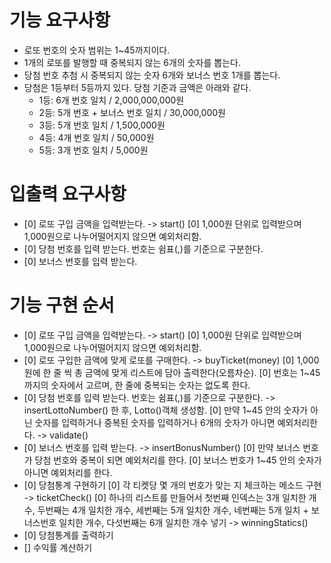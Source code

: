# 기능 요구사항
- 로또 번호의 숫자 범위는 1~45까지이다.
- 1개의 로또를 발행할 때 중복되지 않는 6개의 숫자를 뽑는다.
- 당첨 번호 추첨 시 중복되지 않는 숫자 6개와 보너스 번호 1개를 뽑는다.
- 당첨은 1등부터 5등까지 있다. 당첨 기준과 금액은 아래와 같다.
  - 1등: 6개 번호 일치 / 2,000,000,000원
  - 2등: 5개 번호 + 보너스 번호 일치 / 30,000,000원
  - 3등: 5개 번호 일치 / 1,500,000원
  - 4등: 4개 번호 일치 / 50,000원
  - 5등: 3개 번호 일치 / 5,000원


# 입출력 요구사항
- [0] 로또 구입 금액을 입력받는다. -> start()
    [0] 1,000원 단위로 입력받으며 1,000원으로 나누어떨어지지 않으면 예외처리함.
- [0] 당첨 번호를 입력 받는다. 번호는 쉼표(,)를 기준으로 구분한다.
- [0] 보너스 번호를 입력 받는다.

# 기능 구현 순서
- [0] 로또 구입 금액을 입력받는다. -> start()
    [0] 1,000원 단위로 입력받으며 1,000원으로 나누어떨어지지 않으면 예외처리함.
- [0] 로또 구입한 금액에 맞게 로또를 구매한다. -> buyTicket(money)
    [0] 1,000원에 한 줄 씩 총 금액에 맞게 리스트에 담아 출력한다(오름차순).
    [0] 번호는 1~45까지의 숫자에서 고르며, 한 줄에 중복되는 숫자는 없도록 한다.
- [0] 당첨 번호를 입력 받는다. 번호는 쉼표(,)를 기준으로 구분한다. 
    -> insertLottoNumber() 한 후, Lotto()객체 생성함.
    [0] 만약 1~45 안의 숫자가 아닌 숫자를 입력하거나 중복된 숫자를 입력하거나 6개의 숫자가 아니면 예외처리한다. -> validate()
- [0] 보너스 번호를 입력 받는다. -> insertBonusNumber()
    [0] 만약 보너스 번호가 당첨 번호와 중복이 되면 예외처리를 한다.
    [0] 보너스 번호가 1~45 안의 숫자가 아니면 예외처리를 한다.
- [0] 당첨통계 구현하기
    [0] 각 티켓당 몇 개의 번호가 맞는 지 체크하는 메소드 구현 -> ticketCheck()
    [0] 하나의 리스트를 만들어서 첫번째 인덱스는 3개 일치한 개수, 두번째는 4개 일치한 개수, 세번째는 5개 일치한 개수, 네번째는 5개 일치 + 보너스번호 일치한 개수, 다섯번째는 6개 일치한 개수 넣기 -> winningStatics()
- [0] 당첨통계를 출력하기
- [] 수익률 계산하기